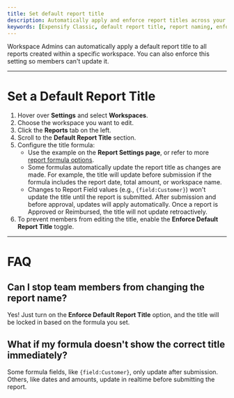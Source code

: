 ```yaml
---
title: Set default report title
description: Automatically apply and enforce report titles across your workspace.
keywords: [Expensify Classic, default report title, report naming, enforce report title, report template, automatic report name, customize report name]
---
```

<div id="expensify-classic" markdown="1">

Workspace Admins can automatically apply a default report title to all reports created within a specific workspace. You can also enforce this setting so members can't update it.

---

# Set a Default Report Title

1. Hover over **Settings** and select **Workspaces**.
2. Choose the workspace you want to edit.
3. Click the **Reports** tab on the left.
4. Scroll to the **Default Report Title** section.
5. Configure the title formula:
   - Use the example on the **Report Settings page**, or refer to more [report formula options](https://help.expensify.com/articles/expensify-classic/spending-insights/Custom-Templates).
   - Some formulas automatically update the report title as changes are made. For example, the title will update before submission if the formula includes the report date, total amount, or workspace name.
   - Changes to Report Field values (e.g., `{field:Customer}`) won't update the title until the report is submitted. After submission and before approval, updates will apply automatically. Once a report is Approved or Reimbursed, the title will not update retroactively.
6. To prevent members from editing the title, enable the **Enforce Default Report Title** toggle.

---

# FAQ

## Can I stop team members from changing the report name?
Yes! Just turn on the **Enforce Default Report Title** option, and the title will be locked in based on the formula you set.

## What if my formula doesn't show the correct title immediately?
Some formula fields, like `{field:Customer}`, only update after submission. Others, like dates and amounts, update in realtime before submitting the report.

</div>
